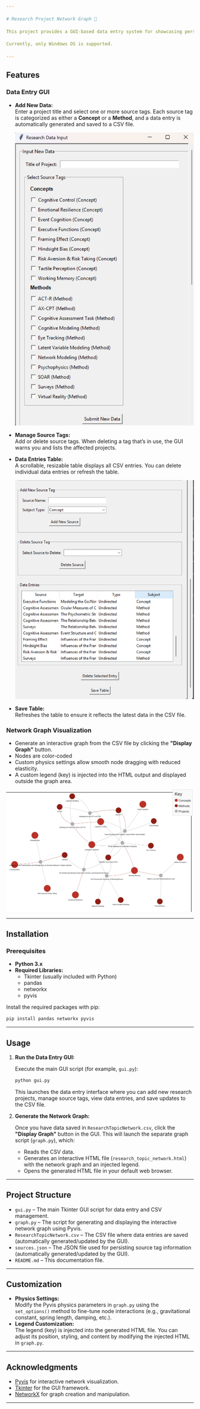 ```yaml
---

# Research Project Network Graph 🧠

This project provides a GUI-based data entry system for showcasing personal/research projects and their relation to concepts and methodologies by automatically generating an interactive network graph visualization from that data. The network graph is created using Pyvis and NetworkX, and the GUI is built with Tkinter.

Currently, only Windows OS is supported.

---
```


## Features

### Data Entry GUI

- **Add New Data:**  
  Enter a project title and select one or more source tags. Each source tag is categorized as either a **Concept** or a **Method**, and a data entry is automatically generated and saved to a CSV file.
  
  ![Data Entry GUI Screenshot](Images/GUI_Image1.png)

- **Manage Source Tags:**  
  Add or delete source tags. When deleting a tag that’s in use, the GUI warns you and lists the affected projects.
  
- **Data Entries Table:**  
  A scrollable, resizable table displays all CSV entries. You can delete individual data entries or refresh the table.

  ![Data Entries Table Screenshot](Images/GUI_Image2.png)

- **Save Table:**  
  Refreshes the table to ensure it reflects the latest data in the CSV file.

### Network Graph Visualization

- Generate an interactive graph from the CSV file by clicking the **"Display Graph"** button.
- Nodes are color-coded
- Custom physics settings allow smooth node dragging with reduced elasticity.
- A custom legend (key) is injected into the HTML output and displayed outside the graph area.

![Network Graph Visualization Screenshot](Images/NetworkGraphImage.png)

---

## Installation

### Prerequisites

- **Python 3.x**  
- **Required Libraries:**  
  - Tkinter (usually included with Python)  
  - pandas  
  - networkx  
  - pyvis

Install the required packages with pip:

```bash
pip install pandas networkx pyvis
```

---

## Usage

1. **Run the Data Entry GUI:**

   Execute the main GUI script (for example, `gui.py`):

   ```bash
   python gui.py
   ```

   This launches the data entry interface where you can add new research projects, manage source tags, view data entries, and save updates to the CSV file.

2. **Generate the Network Graph:**

   Once you have data saved in `ResearchTopicNetwork.csv`, click the **"Display Graph"** button in the GUI. This will launch the separate graph script (`graph.py`), which:
   
   - Reads the CSV data.
   - Generates an interactive HTML file (`research_topic_network.html`) with the network graph and an injected legend.
   - Opens the generated HTML file in your default web browser.

---

## Project Structure

- `gui.py` – The main Tkinter GUI script for data entry and CSV management.
- `graph.py` – The script for generating and displaying the interactive network graph using Pyvis.
- `ResearchTopicNetwork.csv` – The CSV file where data entries are saved (automatically generated/updated by the GUI).
- `sources.json` – The JSON file used for persisting source tag information (automatically generated/updated by the GUI).
- `README.md` – This documentation file.

---

## Customization

- **Physics Settings:**  
  Modify the Pyvis physics parameters in `graph.py` using the `set_options()` method to fine-tune node interactions (e.g., gravitational constant, spring length, damping, etc.).
- **Legend Customization:**  
  The legend (key) is injected into the generated HTML file. You can adjust its position, styling, and content by modifying the injected HTML in `graph.py`.

---

## Acknowledgments

- [Pyvis](https://pyvis.readthedocs.io/) for interactive network visualization.
- [Tkinter](https://docs.python.org/3/library/tkinter.html) for the GUI framework.
- [NetworkX](https://networkx.github.io/) for graph creation and manipulation.

--- 
